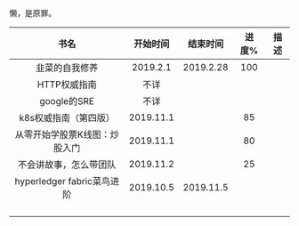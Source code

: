 懒，是原罪。

| 书名 | 开始时间 | 结束时间 | 进度% | 描述 |
| :-: | :-: | :-: | :-: | :-: |
| 韭菜的自我修养‍ | 2019.2.1 | 2019.2.28 | 100 |  |
| HTTP权威指南 | 不详 |  |  |  |
| ‍google的SRE | 不详 |  |  |  |
| ‍k8s权威指南（第四版） | ‍2019.11.1 |  | 85 |  |
| 从零开始学股票K线图：炒股入门 | 2019.11.1 |  | 80 |  |
| ‍不会讲故事，怎么带团队 | 2019.11.2 |  | 25 |  |
| ‍hyperledger fabric菜鸟进阶 | 2019.10.5 | 2019.11.5 |  |  |
|  |  |  |  |  |
|  |  |  |  |  |
|  |  |  |  |  |
|  |  |  |  |  |
